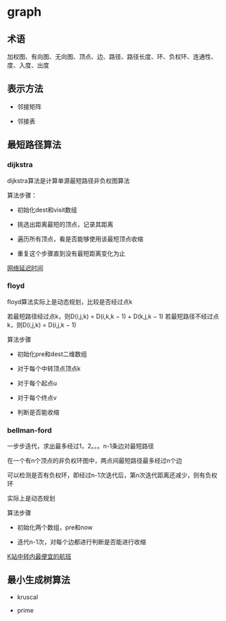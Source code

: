 # graph

## 术语

加权图、有向图、无向图、顶点、边、路径、路径长度、环、负权环、连通性、度、入度、出度

## 表示方法

+ 邻接矩阵

+ 邻接表

## 最短路径算法

### dijkstra

dijkstra算法是计算单源最短路径非负权图算法

算法步骤：

+ 初始化dest和visit数组

+ 挑选出距离最短的顶点，记录其距离

+ 遍历所有顶点，看是否能够使用该最短顶点收缩

+ 重复这个步骤直到没有最短距离变化为止

[网络延迟时间](./code/网络延迟时间.java)

### floyd

floyd算法实际上是动态规划，比较是否经过点k

若最短路径经过点k，则D(i,j,k) = D(i,k,k − 1) + D(k,j,k − 1)
若最短路径不经过点k，则D(i,j,k) = D(i,j,k − 1)

算法步骤

+ 初始化pre和dest二维数组

+ 对于每个中转顶点顶点k

+ 对于每个起点u

+ 对于每个终点v

+ 判断是否能收缩

### bellman-ford

一步步迭代，求出最多经过1，2。。。n-1条边对最短路径

在一个有n个顶点的非负权环图中，两点间最短路径最多经过n个边

可以检测是否有负权环，即经过n-1次迭代后，第n次迭代距离还减少，则有负权环

实际上是动态规划

算法步骤

+ 初始化两个数组，pre和now

+ 迭代n-1次，对每个边都进行判断是否能进行收缩

[K站中转内最便宜的航班](./code/K站中转内最便宜的航班.java)




## 最小生成树算法

+ kruscal

+ prime
